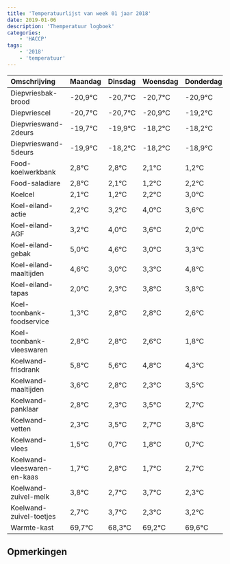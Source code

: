 ```yaml
---
title: 'Temperatuurlijst van week 01 jaar 2018'
date: 2019-01-06
description: 'Themperatuur logboek'
categories:
    - 'HACCP'
tags:
    - '2018'
    - 'temperatuur'
---
```

|Omschrijving|Maandag|Dinsdag|Woensdag|Donderdag|Vrijdag|Zaterdag|Zondag|
|:---|:---|:---|:---|:---|:---|:---|:---|
|Diepvriesbak-brood|-20,9°C|-20,7°C|-20,7°C|-20,9°C|-19,2°C|-19,2°C|-19,9°C|
|Diepvriescel|-20,7°C|-20,7°C|-20,9°C|-19,2°C|-19,2°C|-19,9°C|-20,8°C|
|Diepvrieswand-2deurs|-19,7°C|-19,9°C|-18,2°C|-18,2°C|-18,9°C|-19,8°C|-18,8°C|
|Diepvrieswand-5deurs|-19,9°C|-18,2°C|-18,2°C|-18,9°C|-19,8°C|-18,8°C|-18,0°C|
|Food-koelwerkbank|2,8°C|2,8°C|2,1°C|1,2°C|2,2°C|3,0°C|2,6°C|
|Food-saladiare|2,8°C|2,1°C|1,2°C|2,2°C|3,0°C|2,6°C|1,0°C|
|Koelcel|2,1°C|1,2°C|2,2°C|3,0°C|2,6°C|1,0°C|1,3°C|
|Koel-eiland-actie|2,2°C|3,2°C|4,0°C|3,6°C|2,0°C|2,3°C|3,8°C|
|Koel-eiland-AGF|3,2°C|4,0°C|3,6°C|2,0°C|2,3°C|3,8°C|3,8°C|
|Koel-eiland-gebak|5,0°C|4,6°C|3,0°C|3,3°C|4,8°C|4,8°C|4,6°C|
|Koel-eiland-maaltijden|4,6°C|3,0°C|3,3°C|4,8°C|4,8°C|4,6°C|3,8°C|
|Koel-eiland-tapas|2,0°C|2,3°C|3,8°C|3,8°C|3,6°C|2,8°C|2,3°C|
|Koel-toonbank-foodservice|1,3°C|2,8°C|2,8°C|2,6°C|1,8°C|1,3°C|2,5°C|
|Koel-toonbank-vleeswaren|2,8°C|2,8°C|2,6°C|1,8°C|1,3°C|2,5°C|1,7°C|
|Koelwand-frisdrank|5,8°C|5,6°C|4,8°C|4,3°C|5,5°C|4,7°C|5,8°C|
|Koelwand-maaltijden|3,6°C|2,8°C|2,3°C|3,5°C|2,7°C|3,8°C|2,7°C|
|Koelwand-panklaar|2,8°C|2,3°C|3,5°C|2,7°C|3,8°C|2,7°C|3,7°C|
|Koelwand-vetten|2,3°C|3,5°C|2,7°C|3,8°C|2,7°C|3,7°C|2,3°C|
|Koelwand-vlees|1,5°C|0,7°C|1,8°C|0,7°C|1,7°C|0,3°C|1,2°C|
|Koelwand-vleeswaren-en-kaas|1,7°C|2,8°C|1,7°C|2,7°C|1,3°C|2,2°C|2,6°C|
|Koelwand-zuivel-melk|3,8°C|2,7°C|3,7°C|2,3°C|3,2°C|3,6°C|2,3°C|
|Koelwand-zuivel-toetjes|2,7°C|3,7°C|2,3°C|3,2°C|3,6°C|2,3°C|2,4°C|
|Warmte-kast|69,7°C|68,3°C|69,2°C|69,6°C|68,3°C|68,4°C|69,1°C|

## Opmerkingen


